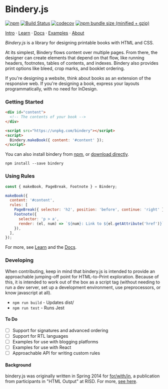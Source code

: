 # Bindery.js

[![npm](https://img.shields.io/npm/v/bindery.svg)](https://www.npmjs.com/package/bindery)
[![Build Status](https://travis-ci.com/evnbr/bindery.svg?branch=master)](https://travis-ci.com/evnbr/bindery)
[![codecov](https://codecov.io/gh/evnbr/bindery/branch/master/graph/badge.svg)](https://codecov.io/gh/evnbr/bindery)
[![npm bundle size (minified + gzip)](https://img.shields.io/bundlephobia/minzip/bindery.svg)](https://www.npmjs.com/package/bindery)

[Intro](https://evanbrooks.info/bindery/) ·
[Learn](https://evanbrooks.info/bindery/learn) ·
[Docs](https://evanbrooks.info/bindery/docs) ·
[Examples](https://evanbrooks.info/bindery/examples) ·
[About](https://evanbrooks.info/bindery/about)

_Bindery.js_ is a library for designing printable books with HTML and CSS.

At its simplest, Bindery flows content over multiple pages. From there, the designer can create elements that depend on that flow, like running headers, footnotes, tables of contents, and indexes. Bindery also provides print options like bleed, crop marks, and booklet ordering.

If you're designing a website, think about books as an extension of the responsive web. If you're designing a book, express your layouts programmatically, with no need for InDesign.

### Getting Started

```html
<div id="content">
  <!-- The contents of your book -->
</div>

<script src="https://unpkg.com/bindery"></script>
<script>
  Bindery.makeBook({ content: '#content' });
</script>
```

You can also install bindery from [npm](https://www.npmjs.com/package/bindery), or <a href="https://unpkg.com/bindery/dist/bindery.min.js" class="btn" download>download directly</a>.

```
npm install --save bindery
```

### Using Rules

```js
const { makeBook, PageBreak, Footnote } = Bindery;

makeBook({
  content: '#content',
  rules: [
    PageBreak({ selector: 'h2', position: 'before', continue: 'right' }),
    Footnote({
      selector: 'p > a',
      render: (el, num) => `${num}: Link to ${el.getAttribute('href')}`;
    }),
  ],
});
```

For more, see [Learn](https://evanbrooks.info/bindery/learn) and the [Docs](https://evanbrooks.info/bindery/docs).

### Developing

When contributing, keep in mind that bindery.js is intended to provide an approachable jumping-off point for HTML-to-Print exploration. Because of this, it is intended to work out of the box as a script tag (without needing to run a dev server, set up a development environment, use preprocessors, or know javascript at all).

- `npm run build` - Updates dist/
- `npm run test` - Runs Jest

#### To Do

- [ ] Support for signatures and advanced ordering
- [ ] Support for RTL languages
- [ ] Examples for use with blogging platforms
- [ ] Examples for use with React
- [ ] Approachable API for writing custom rules

#### Background

bindery.js was originally written in Spring 2014 for [for/with/in](http://htmloutput.risd.gd/),
a publication from participants in "HTML Output" at RISD. For more, [see here](http://evanbrooks.info/bindery/about).
